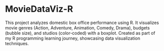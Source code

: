 # MovieDataViz-R
This project analyzes domestic box office performance using R. It visualizes movie genres (Action, Adventure, Animation, Comedy, Drama), budgets (bubble size), and studios (color-coded) with a boxplot. Created as part of my R programming learning journey, showcasing data visualization techniques.
